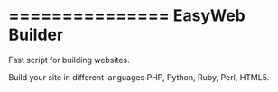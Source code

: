 ===============
EasyWeb Builder
===============

Fast script for building websites.

Build your site in different languages PHP, Python, Ruby, Perl, HTML5.
